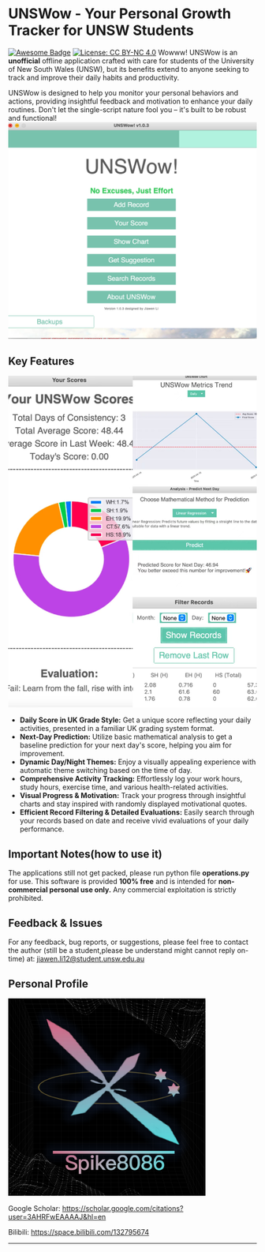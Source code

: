# UNSWow - Your Personal Growth Tracker for UNSW Students

[![Awesome Badge](https://img.shields.io/badge/Awesome-UNSWow-brightgreen.svg)](https://github.com/your-github-username/your-repo-name)
[![License: CC BY-NC 4.0](https://img.shields.io/badge/License-CC%20BY--NC%204.0-lightgrey.svg)](https://creativecommons.org/licenses/by-nc/4.0/)
Wowww! UNSWow is an **unofficial** offline application crafted with care for students of the University of New South Wales (UNSW), but its benefits extend to anyone seeking to track and improve their daily habits and productivity.

UNSWow is designed to help you monitor your personal behaviors and actions, providing insightful feedback and motivation to enhance your daily routines. Don't let the single-script nature fool you – it's built to be robust and functional! 
<img src="display1.png">

## Key Features
<img src="display_merge.jpg">

* **Daily Score in UK Grade Style:** Get a unique score reflecting your daily activities, presented in a familiar UK grading system format.
* **Next-Day Prediction:** Utilize basic mathematical analysis to get a baseline prediction for your next day's score, helping you aim for improvement.
* **Dynamic Day/Night Themes:** Enjoy a visually appealing experience with automatic theme switching based on the time of day.
* **Comprehensive Activity Tracking:** Effortlessly log your work hours, study hours, exercise time, and various health-related activities.
* **Visual Progress & Motivation:** Track your progress through insightful charts and stay inspired with randomly displayed motivational quotes.
* **Efficient Record Filtering & Detailed Evaluations:** Easily search through your records based on date and receive vivid evaluations of your daily performance.

## Important Notes(how to use it)
The applications still not get packed, please run python file **operations.py** for use.
This software is provided **100% free** and is intended for **non-commercial personal use only.** Any commercial exploitation is strictly prohibited.

## Feedback & Issues

For any feedback, bug reports, or suggestions, please feel free to contact the author (still be a student,please be understand might cannot reply on-time) at: jiawen.li12@student.unsw.edu.au

## Personal Profile
<img src="Spike8086.png" width="400" height="400">

Google Scholar: https://scholar.google.com/citations?user=3AHRFwEAAAAJ&hl=en

Bilibili: https://space.bilibili.com/132795674

---
